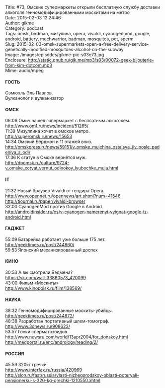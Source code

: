 Title: #73, Омские супермаркеты открыли бесплатную службу доставки алкоголя генномодифицированными москитами на метро  
Date: 2015-02-03 12:24:46  
Author: gikme  
Category: podcast  
Tags: omsk, birdman, мизулина, opera, vivaldi, cyanogenmod, google, android, battery, mechwarrior, badman, mosquitos, pet, sperm  
Slug: 2015-02-03-omsk-supermarkets-open-a-free-delivery-service-genetically-modified-mosquitoes-alcohol-on-the-subway  
Image: /images/episodes/gikme-pic-s03e73.jpg  
Enclosure: http://static.qnub.ru/gik.me/mp3/s03/00072-geek-bijouterie-from-kim-dotcom.mp3  
Mime: audio/mpeg

#### ГОСТЬ

Сэмюэль Эль Павлов,  
Вулканолог и вулканизатор 
#### ОМСК

06:06 Омич нашел гипермаркет с бесплатным алкоголем.  
<http://www.om1.ru/news/incident/51265/>  
11:39 Мизуллина хочет в омское метро.  
<http://superomsk.ru/news/15653>  
14:34 Омский Бёрдмэн и 11 этажей вниз.  
<http://omskpress.ru/news/59151/v_omske_mujchina_ostalsya_jiv_posle_padeniya_s_odi/>  
17:36 К статуе в Омске вернётся муж.  
<http://dpomsk.ru/culture/9724-v_omske_xotyat_vernut_odinokoy_lyubochke_muja.html>

#### IT

21:32 Новый браузер Vivaldi от гендира Opera.  
<http://www.opennet.ru/opennews/art.shtml?num=41546>  
<http://tjournal.ru/paper/vivaldi-browser>  
32:00 CyanogenMod против Google в Android.  
<http://androidinsider.ru/os/v-cyanogen-namerenyi-vyignat-google-iz-android.html>

#### ГАДЖЕТ

55:09 Батарейка работает уже больше 175 лет.  
<http://geektimes.ru/post/244860/>  
59:53 Японский механизированный доспех

#### КИНО

30:53 А вы смотрели Бэдмена?  
<https://vk.com/wall-33880573_420099>  
43:00 Фильм «Москиты»  
<http://www.kinopoisk.ru/film/138569/>

#### НАУКА

38:32 Генномодифицированные москиты-убийцы.  
<http://geektimes.ru/post/244872/>  
48:38 Разработан портативный шлем-томограф.  
<http://www.3dnews.ru/908623/>  
53:57 Гонки сперматозоидов.  
<http://www.newsru.com/world/13apr2004/for_donskoy.html>  
<http://medportal.ru/enc/andrology/reading/2/>

#### РОССИЯ

45:59 320кг гречки  
<http://www.interfax.ru/russia/420969>  
<http://slon.ru/fast/russia/vlasti-nizhegorodskoy-oblasti-poteryali-pensionerku-s-320-kg-grechki-1210550.xhtml>

